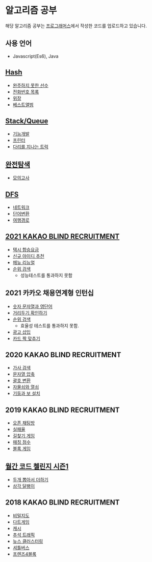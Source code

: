 # 알고리즘 공부

해당 알고리즘 공부는 [프로그래머스](https://programmers.co.kr)에서 작성한 코드를 업로드하고 있습니다.

## 사용 언어

- Javascript(Es6), Java

## [Hash](https://programmers.co.kr/learn/courses/30/parts/12077)

- [완주하지 못한 선수](https://github.com/OhGyeongtaek/Algorithm/blob/master/hash/hash01.js)
- [전화번호 목록](https://github.com/OhGyeongtaek/Algorithm/blob/master/hash/hash02.class)
- [위장](https://github.com/OhGyeongtaek/Algorithm/blob/master/hash/hash03.js)
- [베스트앨범](https://github.com/OhGyeongtaek/Algorithm/blob/master/hash/hash04.js)

## [Stack/Queue](https://programmers.co.kr/learn/courses/30/parts/12081)

- [기능개발](https://github.com/OhGyeongtaek/Algorithm/blob/master/stack%2Cqueue/01.js)
- [프린터](https://github.com/OhGyeongtaek/Algorithm/blob/master/stack%2Cqueue/02.js)
- [다리를 지나는 트럭](https://github.com/OhGyeongtaek/Algorithm/blob/master/stack%2Cqueue/02.js)

## [완전탐색](https://programmers.co.kr/learn/courses/30/parts/12230)

- [모의고사](https://github.com/OhGyeongtaek/Algorithm/blob/master/%EC%99%84%EC%A0%84%ED%83%90%EC%83%89/01.js)

## [DFS](https://programmers.co.kr/learn/courses/30/parts/12421)

- [네트워크](https://github.com/OhGyeongtaek/Algorithm/blob/master/DFS/01.js)
- [단어변환](https://github.com/OhGyeongtaek/Algorithm/blob/master/DFS/02.js)
- [여행경로](https://github.com/OhGyeongtaek/Algorithm/blob/master/DFS/03.js)

## [2021 KAKAO BLIND RECRUITMENT](https://programmers.co.kr/learn/challenges?tab=all_challenges)

- [택시 합승요금](https://github.com/OhGyeongtaek/Algorithm/blob/master/kakao/2021%20KAKAO%20BLIND%20RECRUITMENT/01.js)
- [신규 아이디 추천](https://github.com/OhGyeongtaek/Algorithm/blob/master/kakao/2021%20KAKAO%20BLIND%20RECRUITMENT/02.js)
- [메뉴 리뉴얼](https://github.com/OhGyeongtaek/Algorithm/blob/master/kakao/2021%20KAKAO%20BLIND%20RECRUITMENT/03.js)
- [순위 검색](https://github.com/OhGyeongtaek/Algorithm/blob/master/kakao/2021%20KAKAO%20BLIND%20RECRUITMENT/04.js)
  - 성능테스트를 통과하지 못함

## 2021 카카오 채용연계형 인턴십

- [숫자 문자열과 영단어](https://github.com/OhGyeongtaek/Algorithm/blob/master/kakao/2021%20%EC%9D%B8%ED%84%B4%EC%89%BD/01.js)
- [거리두기 확인하기](https://github.com/OhGyeongtaek/Algorithm/blob/master/kakao/2021%20%EC%9D%B8%ED%84%B4%EC%89%BD/02.js)
- [순위 검색](https://github.com/OhGyeongtaek/Algorithm/blob/master/kakao/2021%20%EC%9D%B8%ED%84%B4%EC%89%BD/04.js)
  - 효율성 테스트를 통과하지 못함.
- [광고 삽입](https://github.com/OhGyeongtaek/Algorithm/blob/master/kakao/2021%20%EC%9D%B8%ED%84%B4%EC%89%BD/05.js)
- [카드 짝 맞추기](https://github.com/OhGyeongtaek/Algorithm/blob/master/kakao/2021%20%EC%9D%B8%ED%84%B4%EC%89%BD/06.js)

## 2020 KAKAO BLIND RECRUITMENT

- [가사 검색](https://github.com/OhGyeongtaek/Algorithm/blob/master/kakao/2020_KAKAO_BLIND_RECRUITMENT/01.js)
- [문자열 압축](https://github.com/OhGyeongtaek/Algorithm/blob/master/kakao/2020_KAKAO_BLIND_RECRUITMENT/02.js)
- [괄호 변환](https://github.com/OhGyeongtaek/Algorithm/blob/master/kakao/2020_KAKAO_BLIND_RECRUITMENT/03.js)
- [자물쇠와 열쇠](https://github.com/OhGyeongtaek/Algorithm/blob/master/kakao/2020_KAKAO_BLIND_RECRUITMENT/04.js)
- [기둥과 보 설치](https://github.com/OhGyeongtaek/Algorithm/blob/master/kakao/2020_KAKAO_BLIND_RECRUITMENT/05.js)

## 2019 KAKAO BLIND RECRUITMENT

- [오픈 채팅방](https://github.com/OhGyeongtaek/Algorithm/blob/master/kakao/2019_KAKAO_BLIND_RECRUITMENT/01.js)
- [실패율](https://github.com/OhGyeongtaek/Algorithm/blob/master/kakao/2019_KAKAO_BLIND_RECRUITMENT/02.js)
- [길찾기 게임](https://github.com/OhGyeongtaek/Algorithm/blob/master/kakao/2019_KAKAO_BLIND_RECRUITMENT/03.js)
- [매칭 점수](https://github.com/OhGyeongtaek/Algorithm/blob/master/kakao/2019_KAKAO_BLIND_RECRUITMENT/04.js)
- [블록 게임](https://github.com/OhGyeongtaek/Algorithm/blob/master/kakao/2019_KAKAO_BLIND_RECRUITMENT/05.js)

## [월간 코드 첼린지 시즌1](https://programmers.co.kr/learn/challenges)

- [두개 뽑아서 더하기](https://github.com/OhGyeongtaek/Algorithm/blob/master/Monthly%20Code%20Challenge/01.js)
- [삼각 달팽이](https://github.com/OhGyeongtaek/Algorithm/blob/master/Monthly%20Code%20Challenge/02.js)

## 2018 KAKAO BLIND RECRUITMENT

- [비밀지도](https://github.com/OhGyeongtaek/Algorithm/blob/master/kakao/2018_KAKAO_BLIND_RECRUITMENT/1.js)
- [다트게임](https://github.com/OhGyeongtaek/Algorithm/blob/master/kakao/2018_KAKAO_BLIND_RECRUITMENT/2.js)
- [캐시](https://github.com/OhGyeongtaek/Algorithm/blob/master/kakao/2018_KAKAO_BLIND_RECRUITMENT/3.js)
- [추석 트래픽](https://github.com/OhGyeongtaek/Algorithm/blob/master/kakao/2018_KAKAO_BLIND_RECRUITMENT/4.js)
- [뉴스 클러스터링](https://github.com/OhGyeongtaek/Algorithm/blob/master/kakao/2018_KAKAO_BLIND_RECRUITMENT/5.js)
- [셔틀버스](https://github.com/OhGyeongtaek/Algorithm/blob/master/kakao/2018_KAKAO_BLIND_RECRUITMENT/6.js)
- [프렌즈4블록](https://github.com/OhGyeongtaek/Algorithm/blob/master/kakao/2018_KAKAO_BLIND_RECRUITMENT/7.js)
